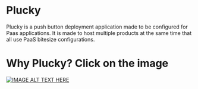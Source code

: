 # Plucky

Plucky is a push button deployment application made to be configured for Paas applications.  It is made to host multiple products at the same time that all use PaaS bitesize configurations.  

# Why Plucky? Click on the image

[![IMAGE ALT TEXT HERE](https://i.ytimg.com/vi/axBtzSNir1E/hqdefault.jpg)](https://www.youtube.com/watch?v=axBtzSNir1E)


